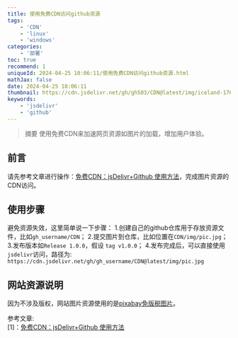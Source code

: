 ```yaml
---
title: 使用免费CDN访问github资源
tags:
    - 'CDN'
    - 'linux'
    - 'windows'
categories:
    - '部署'
toc: true
recommend: 1
uniqueId: 2024-04-25 10:06:11/使用免费CDN访问github资源.html
mathJax: false
date: 2024-04-25 18:06:11
thumbnail: https://cdn.jsdelivr.net/gh/gh503/CDN@latest/img/iceland-1768744_1920.jpg
keywords:
    - 'jsdelivr'
    - 'github'
---
```

> 摘要
使用免费CDN来加速网页资源如图片的加载，增加用户体验。
<!-- more -->
## 前言
请先参考文章进行操作：[免费CDN：jsDelivr+Github 使用方法](https://zhuanlan.zhihu.com/p/76951130)，完成图片资源的CDN访问。

## 使用步骤
避免资源失效，这里简单说一下步骤：
1.创建自己的github仓库用于存放资源文件，比如`gh_username/CDN`；
2.提交图片到仓库，比如位置在`CDN/img/pic.jpg`；
3.发布版本如`Release 1.0.0`，假设 `tag v1.0.0`；
4.发布完成后，可以直接使用`jsdelivr`访问，路径为: `https://cdn.jsdelivr.net/gh/gh_username/CDN@latest/img/pic.jpg`

## 网站资源说明
因为不涉及版权，网站图片资源使用的是[pixabay免版税图片](https://pixabay.com/zh/)。


参考文章:  
[1]：[免费CDN：jsDelivr+Github 使用方法](https://zhuanlan.zhihu.com/p/76951130)
